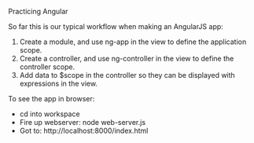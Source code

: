 Practicing Angular

So far this is our typical workflow when making an AngularJS app:

1. Create a module, and use ng-app in the view to define the application scope.
2. Create a controller, and use ng-controller in the view to define the controller scope.
3. Add data to $scope in the controller so they can be displayed with expressions in the view.

To see the app in browser:
- cd into workspace
- Fire up webserver:
  node web-server.js
- Got to:
  http://localhost:8000/index.html
